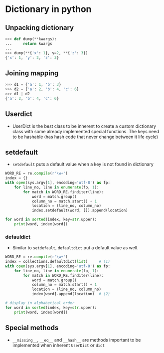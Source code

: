 # Dictionary in python

## Unpacking dictionary
```python
>>> def dump(**kwargs):
...     return kwargs
...
>>> dump(**{'x': 1}, y=2, **{'z': 3})
{'x': 1, 'y': 2, 'z': 3}
```

## Joining mapping

```python
>>> d1 = {'a': 1, 'b': 3}
>>> d2 = {'a': 2, 'b': 4, 'c': 6}
>>> d1 | d2
{'a': 2, 'b': 4, 'c': 6}
```

## Userdict

- UserDict is the best class to be inherent to create a custom dictionary class with some already
  implemented special functions. The keys need to be hashable (has hash code that never change between
  it life cycle)

## setdefault

- `setdefault` puts a default value when a key is not found in dictionary
```python
WORD_RE = re.compile(r'\w+')
index = {}
with open(sys.argv[1], encoding='utf-8') as fp:
    for line_no, line in enumerate(fp, 1):
        for match in WORD_RE.finditer(line):
            word = match.group()
            column_no = match.start() + 1
            location = (line_no, column_no)
            index.setdefault(word, []).append(location)

for word in sorted(index, key=str.upper):
    print(word, index[word])
```

### defauldict

- Similar to `setdefault`, `defaultdict` put a default value as well.
```python
WORD_RE = re.compile(r'\w+')
index = collections.defaultdict(list)     # (1)
with open(sys.argv[1], encoding='utf-8') as fp:
    for line_no, line in enumerate(fp, 1):
        for match in WORD_RE.finditer(line):
            word = match.group()
            column_no = match.start() + 1
            location = (line_no, column_no)
            index[word].append(location)  # (2)

# display in alphabetical order
for word in sorted(index, key=str.upper):
    print(word, index[word])
```

## Special methods
- `__missing__`, `__eq__` and `__hash__` are methods important to be implemented when inherent
  `UserDict` or `dict`
